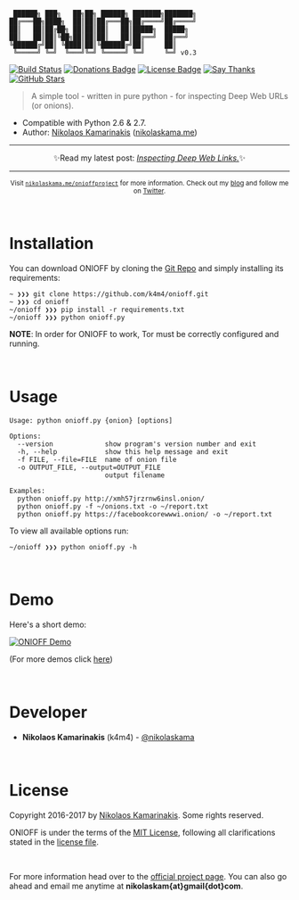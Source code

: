 <!-- <h1 align="center">
    <img width="650" src="https://nikolaskama.me/content/images/2017/05/_1023323.png" alt="ONIOFF Logo">
</h1> -->

```
 ██████╗ ███╗   ██╗██╗ ██████╗ ███████╗███████╗
██╔═══██╗████╗  ██║██║██╔═══██╗██╔════╝██╔════╝
██║   ██║██╔██╗ ██║██║██║   ██║█████╗  █████╗
██║   ██║██║╚██╗██║██║██║   ██║██╔══╝  ██╔══╝
╚██████╔╝██║ ╚████║██║╚██████╔╝██║     ██║
 ╚═════╝ ╚═╝  ╚═══╝╚═╝ ╚═════╝ ╚═╝     ╚═╝ v0.3
```

[![Build Status](https://travis-ci.org/k4m4/onioff.svg?branch=master)](https://travis-ci.org/k4m4/onioff)
[![Donations Badge](https://yourdonation.rocks/images/badge.svg)](https://yourdonation.rocks)
[![License Badge](https://img.shields.io/badge/license-MIT-blue.svg)](https://github.com/k4m4/onioff/blob/master/license)
[![Say Thanks](https://img.shields.io/badge/say-thanks-ff69b4.svg)](https://saythanks.io/to/k4m4)
[![GitHub Stars](https://img.shields.io/github/stars/k4m4/onioff.svg)](https://github.com/k4m4/onioff/stargazers)

> A simple tool - written in pure python - for inspecting Deep Web URLs (or onions). 

- Compatible with Python 2.6 & 2.7.
- Author: [Nikolaos Kamarinakis](mailto:nikolaskam@gmail.com) ([nikolaskama.me](https://nikolaskama.me/))

---

<p align="center">✨Read my latest post: <a href="http://resources.infosecinstitute.com/inspecting-deep-web-links"><i>Inspecting Deep Web Links.</i></a>✨</p>

---

<p align="center">
    <sub>Visit <a href="https://nikolaskama.me/onioffproject/"><code>nikolaskama.me/onioffproject</code></a> for more information. Check out my <a href="https://nikolaskama.me">blog</a> and follow me on <a href="https://twitter.com/nikolaskama">Twitter</a>.</sub>
</p>

<br>

# Installation 

You can download ONIOFF by cloning the [Git Repo](https://github.com/k4m4/onioff) and simply installing its requirements:

```
~ ❯❯❯ git clone https://github.com/k4m4/onioff.git
~ ❯❯❯ cd onioff
~/onioff ❯❯❯ pip install -r requirements.txt
~/onioff ❯❯❯ python onioff.py
```

**NOTE**: In order for ONIOFF to work, Tor must be correctly configured and running.

<br>

# Usage

```
Usage: python onioff.py {onion} [options]

Options:
  --version             show program's version number and exit
  -h, --help            show this help message and exit
  -f FILE, --file=FILE  name of onion file
  -o OUTPUT_FILE, --output=OUTPUT_FILE
                        output filename

Examples:
  python onioff.py http://xmh57jrzrnw6insl.onion/
  python onioff.py -f ~/onions.txt -o ~/report.txt
  python onioff.py https://facebookcorewwwi.onion/ -o ~/report.txt
```

To view all available options run:

```
~/onioff ❯❯❯ python onioff.py -h
```

<br>

# Demo

Here's a short demo:

[![ONIOFF Demo](https://nikolaskama.me/content/images/2016/09/onioff_demo.png)](https://asciinema.org/a/87557?autoplay=1)

(For more demos click [here](https://asciinema.org/~k4m4))

<br>

# Developer

- **Nikolaos Kamarinakis** (k4m4) - [@nikolaskama](https://twitter.com/nikolaskama)

<br>

# License

Copyright 2016-2017 by [Nikolaos Kamarinakis](mailto:nikolaskam@gmail.com). Some rights reserved.

ONIOFF is under the terms of the [MIT License](https://www.tldrlegal.com/l/mit), following all clarifications stated in the [license file](https://raw.githubusercontent.com/k4m4/onioff/master/license).

<br>

For more information head over to the [official project page](https://nikolaskama.me/onioffproject/).
You can also go ahead and email me anytime at **nikolaskam{at}gmail{dot}com**. 

